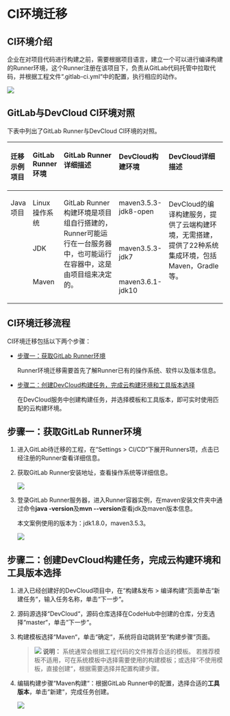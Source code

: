 # **CI环境迁移**<a name="devcloud_migration_0010"></a>

## **CI环境介绍**<a name="section617215583119"></a>

企业在对项目代码进行构建之前，需要根据项目语言，建立一个可以进行编译构建的Runner环境，这个Runner注册在该项目下，负责从GitLab代码托管中拉取代码，并根据工程文件“.gitlab-ci.yml“中的配置，执行相应的动作。

![](figures/GitLabCICDMigration_001_RunnerEnv.png)

## **GitLab与DevCloud CI环境对照**<a name="section20664530194415"></a>

下表中列出了GitLab Runner与DevCloud CI环境的对照。

<a name="table19485195543513"></a>
<table><thead align="left"><tr id="row4485195593518"><th class="cellrowborder" valign="top" width="10%" id="mcps1.1.6.1.1"><p id="p1048515514358"><a name="p1048515514358"></a><a name="p1048515514358"></a><strong id="b13792128363"><a name="b13792128363"></a><a name="b13792128363"></a>迁移示例项目</strong></p>
</th>
<th class="cellrowborder" valign="top" width="10%" id="mcps1.1.6.1.2"><p id="p104854552358"><a name="p104854552358"></a><a name="p104854552358"></a><strong id="b15649551143619"><a name="b15649551143619"></a><a name="b15649551143619"></a>GitLab Runner环境</strong></p>
</th>
<th class="cellrowborder" valign="top" width="30%" id="mcps1.1.6.1.3"><p id="p134861955133517"><a name="p134861955133517"></a><a name="p134861955133517"></a><strong id="b665375118367"><a name="b665375118367"></a><a name="b665375118367"></a>GitLab Runner详细描述</strong></p>
</th>
<th class="cellrowborder" valign="top" width="20%" id="mcps1.1.6.1.4"><p id="p1948635523510"><a name="p1948635523510"></a><a name="p1948635523510"></a><strong id="b8653951183611"><a name="b8653951183611"></a><a name="b8653951183611"></a>DevCloud构建环境</strong></p>
</th>
<th class="cellrowborder" valign="top" width="30%" id="mcps1.1.6.1.5"><p id="p84868557356"><a name="p84868557356"></a><a name="p84868557356"></a><strong id="b6654951173612"><a name="b6654951173612"></a><a name="b6654951173612"></a>DevCloud详细描述</strong></p>
</th>
</tr>
</thead>
<tbody><tr id="row18486195573510"><td class="cellrowborder" rowspan="3" valign="top" width="10%" headers="mcps1.1.6.1.1 "><p id="p17486115514355"><a name="p17486115514355"></a><a name="p17486115514355"></a>Java项目</p>
</td>
<td class="cellrowborder" valign="top" width="10%" headers="mcps1.1.6.1.2 "><p id="p16486145511355"><a name="p16486145511355"></a><a name="p16486145511355"></a>Linux操作系统</p>
</td>
<td class="cellrowborder" rowspan="3" valign="top" width="30%" headers="mcps1.1.6.1.3 "><p id="p64861255193515"><a name="p64861255193515"></a><a name="p64861255193515"></a>GitLab Runner构建环境是项目组自行搭建的，Runner可能运行在一台服务器中，也可能运行在容器中，这是由项目组来决定的。</p>
</td>
<td class="cellrowborder" valign="top" width="20%" headers="mcps1.1.6.1.4 "><p id="p174861455203515"><a name="p174861455203515"></a><a name="p174861455203515"></a>maven3.5.3-jdk8-open</p>
</td>
<td class="cellrowborder" rowspan="3" valign="top" width="30%" headers="mcps1.1.6.1.5 "><p id="p1486175563512"><a name="p1486175563512"></a><a name="p1486175563512"></a>DevCloud的编译构建服务，提供了云端构建环境，无需搭建，提供了22种系统集成环境，包括Maven，Gradle等。</p>
</td>
</tr>
<tr id="row1948645573519"><td class="cellrowborder" valign="top" headers="mcps1.1.6.1.1 "><p id="p16486105553514"><a name="p16486105553514"></a><a name="p16486105553514"></a>JDK</p>
</td>
<td class="cellrowborder" valign="top" headers="mcps1.1.6.1.2 "><p id="p1948695543519"><a name="p1948695543519"></a><a name="p1948695543519"></a>maven3.5.3-jdk7</p>
</td>
</tr>
<tr id="row94861355123512"><td class="cellrowborder" valign="top" headers="mcps1.1.6.1.1 "><p id="p94866555352"><a name="p94866555352"></a><a name="p94866555352"></a>Maven</p>
</td>
<td class="cellrowborder" valign="top" headers="mcps1.1.6.1.2 "><p id="p348605523512"><a name="p348605523512"></a><a name="p348605523512"></a>maven3.6.1-jdk10</p>
</td>
</tr>
</tbody>
</table>

## **CI环境迁移流程**<a name="section1969133719115"></a>

CI环境迁移包括以下两个步骤：

-   [步骤一：获取GitLab Runner环境](#section96451434131312)

    Runner环境迁移需要首先了解Runner已有的操作系统、软件以及版本信息。

-   [步骤二：创建DevCloud构建任务，完成云构建环境和工具版本选择](#section58678201410)

    在DevCloud服务中创建构建任务，并选择模板和工具版本，即可实时使用匹配的云构建环境。


## **步骤一：获取GitLab Runner环境**<a name="section96451434131312"></a>

1.  进入GitLab待迁移的工程，在“Settings  \>  CI/CD“下展开Runners项，点击已经注册的Runner查看详细信息。
2.  获取GitLab Runner安装地址，查看操作系统等详细信息。

    ![](figures/GitLabCICDMigration_003_RunnerInfo.png)

3.  登录GitLab Runner服务器，进入Runner容器实例，在maven安装文件夹中通过命令**java -version**及**mvn --version**查看jdk及maven版本信息。

    本文案例使用的版本为：jdk1.8.0，maven3.5.3。

    ![](figures/GitLabCICDMigration_004_RunnerMaven.png)


## **步骤二：创建DevCloud构建任务，完成云构建环境和工具版本选择**<a name="section58678201410"></a>

1.  进入已经创建好的DevCloud项目中，在“构建&发布  \>  编译构建“页面单击“新建任务“，输入任务名称，单击“下一步“。
2.  源码源选择“DevCloud“，源码仓库选择在CodeHub中创建的仓库，分支选择“master“，单击“下一步“。
3.  构建模板选择“Maven“，单击“确定“，系统将自动跳转至“构建步骤“页面。

    >![](public_sys-resources/icon-note.gif) **说明：** 
    >系统通常会根据工程代码的文件推荐合适的模板。
    >若推荐模板不适用，可在系统模板中选择需要使用的构建模板；或选择“不使用模板，直接创建“，根据需要选择并配置构建步骤。

4.  编辑构建步骤“Maven构建“：根据GitLab Runner中的配置，选择合适的**工具版本**，单击“新建“，完成任务创建。

    ![](figures/GitLabCICDMigration_008_DevcloudCIVersion.png)


